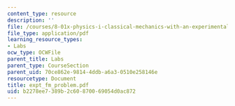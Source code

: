 ```yaml
---
content_type: resource
description: ''
file: /courses/8-01x-physics-i-classical-mechanics-with-an-experimental-focus-fall-2002/b2278ee7389b2c60870069054d0ac872_expt_fm_problem.pdf
file_type: application/pdf
learning_resource_types:
- Labs
ocw_type: OCWFile
parent_title: Labs
parent_type: CourseSection
parent_uid: 70ce862e-9814-4ddb-a6a3-0510e258146e
resourcetype: Document
title: expt_fm_problem.pdf
uid: b2278ee7-389b-2c60-8700-69054d0ac872
---
```


